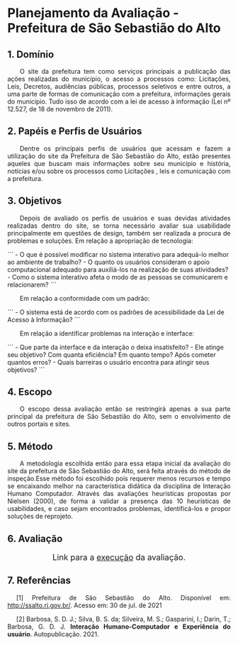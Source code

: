 # Planejamento da Avaliação - Prefeitura de São Sebastião do Alto

## 1. Domínio
<p align = "justify"> &emsp;&emsp;O site da prefeitura tem como serviços principais a publicação das ações realizadas do município, o acesso a processos como: Licitações, Leis, Decretos, audiências públicas, processos seletivos e entre outros, a uma parte de formas de comunicação com a prefeitura, informações gerais do município. Tudo isso de acordo com a lei de acesso à informação (Lei nº 12.527, de 18 de novembro de 2011).</p>

## 2. Papéis e Perfis de Usuários
<p align = "justify"> &emsp;&emsp;Dentre os principais perfis de usuários que acessam e fazem a utilização do site da Prefeitura de São Sebastião do Alto, estão presentes aqueles que buscam mais informações sobre seu município e história, notícias e/ou sobre os processos como Licitações , leis e comunicação com a prefeitura.</p>

## 3. Objetivos
<p align = "justify"> &emsp;&emsp;Depois de avaliado os perfis de usuários e suas devidas atividades realizadas dentro do site, se torna necessário avaliar sua usabilidade principalmente em questões de design, também ser realizada a procura de problemas e soluções. Em relação a apropriação de tecnologia:</p>
```
- O que é possível modificar no sistema interativo para adequá-lo melhor ao ambiente de trabalho?
- O quanto os usuários consideram o apoio computacional adequado para auxiliá-los na realização de suas atividades?
- Como o sistema interativo afeta o modo de as pessoas se comunicarem e relacionarem?
``` 
<p align = "justify"> &emsp;&emsp;Em relação a conformidade com um padrão:</p>
```
- O sistema está de acordo com os padrões de acessibilidade da Lei de
Acesso à Informação?
```
<p align = "justify"> &emsp;&emsp;Em relação a identificar problemas na interação e interface:</p>
```
- Que parte da interface e da interação o deixa insatisfeito?
- Ele atinge seu objetivo? Com quanta eficiência? Em quanto tempo? Após cometer quantos erros?
- Quais barreiras o usuário encontra para atingir seus objetivos?
```

## 4. Escopo
<p align = "justify"> &emsp;&emsp;O escopo dessa avaliação então se restringirá apenas a sua parte principal da prefeitura de São Sebastião do Alto, sem o envolvimento de outros portais e sites.</p>

## 5. Método
<p align = "justify"> &emsp;&emsp;A metodologia escolhida então para essa etapa inicial da avaliação do site da prefeitura de São Sebastião do Alto, será feita através do método de inspeção.Esse método foi escolhido pois requerer menos recursos e tempo se encaixando melhor na característica didática da disciplina de Interação Humano Computador. Através das avaliações heurísticas propostas por Nielsen (2000), de forma a validar a presença das 10 heurísticas de usabilidades, e caso sejam encontrados problemas, identificá-los e propor soluções de reprojeto.</p>

## 6. Avaliação
<p style="text-align: center; font-size:130%">Link para a <a href="../execucaoAbraao">execução</a> da avaliação.</p>

## 7. Referências
<p style="text-align: justify; text-indent: 20px">[1] Prefeitura de São Sebastião do Alto. Disponível em: <a href="http://ssalto.rj.gov.br/" target="_blank">http://ssalto.rj.gov.br/</a>. Acesso em: 30 de jul. de 2021</p>

<p style="text-align: justify; text-indent: 20px">[2] Barbosa, S. D. J.; Silva, B. S. da; Silveira, M. S.; Gasparini, I.; Darin, T.; Barbosa, G. D. J. <b>Interação Humano-Computador e Experiência do usuário</b>. Autopublicação. 2021.</p>
